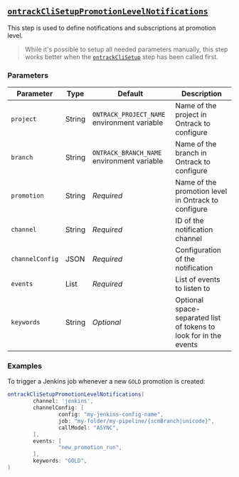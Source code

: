 ## [`ontrackCliSetupPromotionLevelNotifications`](ontrackCliSetupPromotionLevelNotifications.groovy)

This step is used to define notifications and subscriptions at promotion level.

> While it's possible to setup all needed parameters manually, this step works better when the [`ontrackCliSetup`](ontrackCliSetup.md) step has been called first.

### Parameters

| Parameter       | Type         | Default                                     | Description                                                       |
|-----------------|--------------|---------------------------------------------|-------------------------------------------------------------------|
| `project`       | String       | `ONTRACK_PROJECT_NAME` environment variable | Name of the project in Ontrack to configure                       |
| `branch`        | String       | `ONTRACK_BRANCH_NAME` environment variable  | Name of the branch in Ontrack to configure                        |
| `promotion`     | String       | _Required_                                  | Name of the promotion level in Ontrack to configure               |
| `channel`       | String       | _Required_                                  | ID of the notification channel                                    |
| `channelConfig` | JSON         | _Required_                                  | Configuration of the notification                                 |
| `events`        | List<String> | _Required_                                  | List of events to listen to                                       |
| `keywords`      | String       | _Optional_                                  | Optional space-separated list of tokens to look for in the events |

### Examples

To trigger a Jenkins job whenever a new `GOLD` promotion is created:

```groovy
ontrackCliSetupPromotionLevelNotifications(
        channel: 'jenkins',
        channelConfig: [
                config: "my-jenkins-config-name",
                job: "my-folder/my-pipeline/{scmBranch|unicode}",
                callModel: "ASYNC",
        ],
        events: [
                "new_promotion_run",
        ],
        keywords: "GOLD",
)
```
